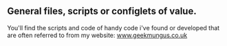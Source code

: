 ## General files, scripts or configlets of value.

You'll find the scripts and code of handy code i've found or developed that are often referred to from my website: www.geekmungus.co.uk

